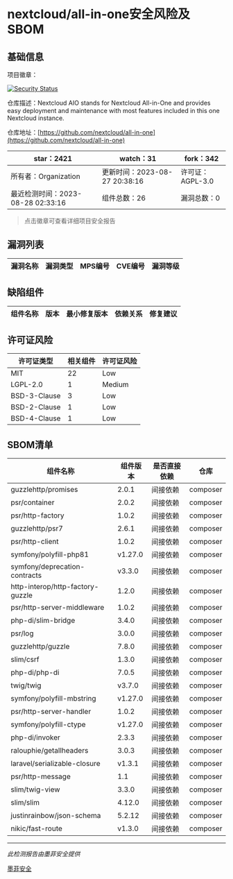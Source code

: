 # nextcloud/all-in-one安全风险及SBOM

## 基础信息

项目徽章：

[![Security Status](https://www.murphysec.com/platform3/v31/badge/1695867038646824960.svg)](https://www.murphysec.com/console/report/1691515638463221760/1695867038646824960)

仓库描述：Nextcloud AIO stands for Nextcloud All-in-One and provides easy deployment and maintenance with most features included in this one Nextcloud instance.

仓库地址：[https://github.com/nextcloud/all-in-one](https://github.com/nextcloud/all-in-one)

| star：2421 | watch：31 | fork：342 |
| ----------- | -------------- | ------------ |
| 所有者：Organization | 更新时间：2023-08-27 20:38:16 | 许可证：AGPL-3.0 |
| 最近检测时间：2023-08-28 02:33:16 | 组件总数：26 | 漏洞总数：0 |

> 点击徽章可查看详细项目安全报告



## 漏洞列表

| 漏洞名称 | 漏洞类型 | MPS编号 | CVE编号 | 漏洞等级 |
| ------- | ------ | ------- | ------ | ----- |





## 缺陷组件

| 组件名称 | 版本 | 最小修复版本 | 依赖关系 | 修复建议 |
| -------- | ---- | ------------ | -------- | -------- |





## 许可证风险

| 许可证类型 | 相关组件 | 许可证风险 |
| ---------- | -------- | ---------- |
|MIT|22|Low|
|LGPL-2.0|1|Medium|
|BSD-3-Clause|3|Low|
|BSD-2-Clause|1|Low|
|BSD-4-Clause|1|Low|




## SBOM清单

| 组件名称 | 组件版本 | 是否直接依赖 | 仓库 |
| -------- | -------- | ------------ | ---- |
|guzzlehttp/promises|2.0.1|间接依赖|composer|
|psr/container|2.0.2|间接依赖|composer|
|psr/http-factory|1.0.2|间接依赖|composer|
|guzzlehttp/psr7|2.6.1|间接依赖|composer|
|psr/http-client|1.0.2|间接依赖|composer|
|symfony/polyfill-php81|v1.27.0|间接依赖|composer|
|symfony/deprecation-contracts|v3.3.0|间接依赖|composer|
|http-interop/http-factory-guzzle|1.2.0|间接依赖|composer|
|psr/http-server-middleware|1.0.2|间接依赖|composer|
|php-di/slim-bridge|3.4.0|间接依赖|composer|
|psr/log|3.0.0|间接依赖|composer|
|guzzlehttp/guzzle|7.8.0|间接依赖|composer|
|slim/csrf|1.3.0|间接依赖|composer|
|php-di/php-di|7.0.5|间接依赖|composer|
|twig/twig|v3.7.0|间接依赖|composer|
|symfony/polyfill-mbstring|v1.27.0|间接依赖|composer|
|psr/http-server-handler|1.0.2|间接依赖|composer|
|symfony/polyfill-ctype|v1.27.0|间接依赖|composer|
|php-di/invoker|2.3.3|间接依赖|composer|
|ralouphie/getallheaders|3.0.3|间接依赖|composer|
|laravel/serializable-closure|v1.3.1|间接依赖|composer|
|psr/http-message|1.1|间接依赖|composer|
|slim/twig-view|3.3.0|间接依赖|composer|
|slim/slim|4.12.0|间接依赖|composer|
|justinrainbow/json-schema|5.2.12|间接依赖|composer|
|nikic/fast-route|v1.3.0|间接依赖|composer|


------

*此检测报告由墨菲安全提供*

[墨菲安全](www.murphysec.com)